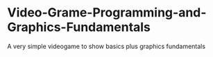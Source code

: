 # Video-Grame-Programming-and-Graphics-Fundamentals
A very simple videogame to show basics plus graphics fundamentals

